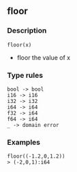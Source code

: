 ## floor

### Description

`floor(x)`

- floor the value of x

### Type rules

```no-highlight
bool -> bool
i16 -> i16
i32 -> i32
i64 -> i64
f32 -> i64
f64 -> i64
_ -> domain error
```

### Examples

```no-highlight
floor((-1.2,0,1.2))
> (-2,0,1):i64
```
